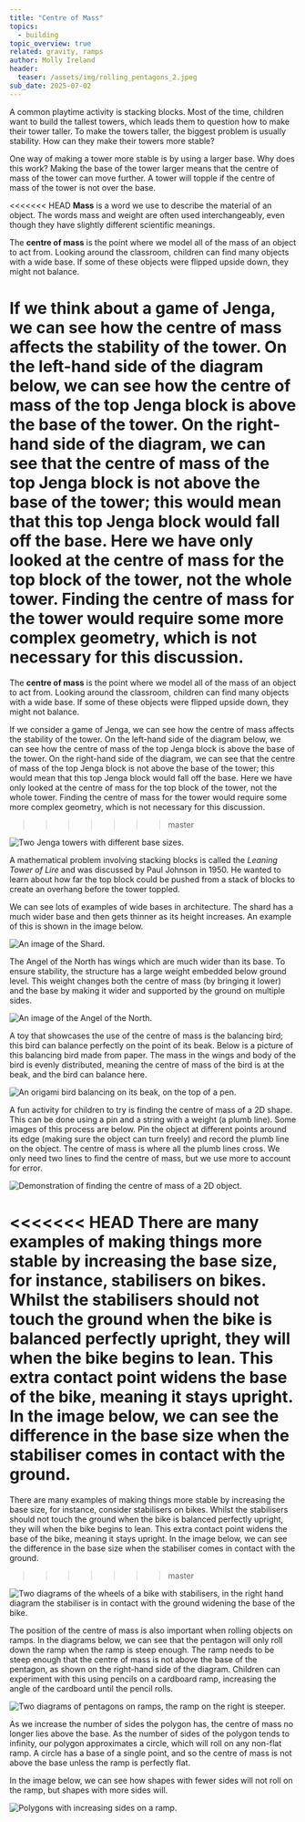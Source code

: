 ```yaml
---
title: "Centre of Mass"
topics: 
  - building
topic_overview: true
related: gravity, ramps
author: Molly Ireland
header:
  teaser: /assets/img/rolling_pentagons_2.jpeg
sub_date: 2025-07-02
---
```


A common playtime activity is stacking blocks. Most of the time, children want to build the tallest towers, which leads them to question how to make their tower taller. To make the towers taller, the biggest problem is usually stability. How can they make their towers more stable?

One way of making a tower more stable is by using a larger base. Why does this work? Making the base of the tower larger means that the centre of mass of the tower can move further. A tower will topple if the centre of mass of the tower is not over the base. 

<<<<<<< HEAD
**Mass** is a word we use to describe the material of an object. The words mass and weight are often used interchangeably, even though they have slightly different scientific meanings.

The **centre of mass** is the point where we model all of the mass of an object to act from. Looking around the classroom, children can find many objects with a wide base. If some of these objects were flipped upside down, they might not balance.

If we think about a game of Jenga, we can see how the centre of mass affects the stability of the tower. On the left-hand side of the diagram below, we can see how the centre of mass of the top Jenga block is above the base of the tower. On the right-hand side of the diagram, we can see that the centre of mass of the top Jenga block is not above the base of the tower; this would mean that this top Jenga block would fall off the base. Here we have only looked at the centre of mass for the top block of the tower, not the whole tower. Finding the centre of mass for the tower would require some more complex geometry, which is not necessary for this discussion.
=======
The **centre of mass** is the point where we model all of the mass of an object to act from. Looking around the classroom, children can find many objects with a wide base. If some of these objects were flipped upside down, they might not balance.

If we consider a game of Jenga, we can see how the centre of mass affects the stability of the tower. On the left-hand side of the diagram below, we can see how the centre of mass of the top Jenga block is above the base of the tower. On the right-hand side of the diagram, we can see that the centre of mass of the top Jenga block is not above the base of the tower; this would mean that this top Jenga block would fall off the base. Here we have only looked at the centre of mass for the top block of the tower, not the whole tower. Finding the centre of mass for the tower would require some more complex geometry, which is not necessary for this discussion.
>>>>>>> master

![Two Jenga towers with different base sizes.]({{site.baseurl}}/assets/img/jenga_com.jpeg "Two Jenga towers")

A mathematical problem involving stacking blocks is called the *Leaning Tower of Lire* and was discussed by Paul Johnson in 1950. He wanted to learn about how far the top block could be pushed from a stack of blocks to create an overhang before the tower toppled. 

We can see lots of examples of wide bases in architecture. The shard has a much wider base and then gets thinner as its height increases. An example of this is shown in the image below. 

![An image of the Shard.]({{site.baseurl}}/assets/img/the_shard_pixabay.jpeg "The Shard")

The Angel of the North has wings which are much wider than its base. To ensure stability, the structure has a large weight embedded below ground level. This weight changes both the centre of mass (by bringing it lower) and the base by making it wider and supported by the ground on multiple sides.

![An image of the Angel of the North.]({{site.baseurl}}/assets/img/angel_of_the_north_pixabay.jpeg "The Angel of the North")

A toy that showcases the use of the centre of mass is the balancing bird; this bird can balance perfectly on the point of its beak. Below is a picture of this balancing bird made from paper. The mass in the wings and body of the bird is evenly distributed, meaning the centre of mass of the bird is at the beak, and the bird can balance here.

![An origami bird balancing on its beak, on the top of a pen.]({{site.baseurl}}/assets/img/balancing_bird.jpeg "A balancing bird")

 A fun activity for children to try is finding the centre of mass of a 2D shape. This can be done using a pin and a string with a weight (a plumb line). Some images of this process are below. Pin the object at different points around its edge (making sure the object can turn freely) and record the plumb line on the object. The centre of mass is where all the plumb lines cross. We only need two lines to find the centre of mass, but we use more to account for error.

![Demonstration of finding the centre of mass of a 2D object.]({{site.baseurl}}/assets/img/plumb_lines.jpeg "Finding the centre of mass of a 2D object")

<<<<<<< HEAD
There are many examples of making things more stable by increasing the base size, for instance, stabilisers on bikes. Whilst the stabilisers should not touch the ground when the bike is balanced perfectly upright, they will when the bike begins to lean. This extra contact point widens the base of the bike, meaning it stays upright. In the image below, we can see the difference in the base size when the stabiliser comes in contact with the ground.
=======
There are many examples of making things more stable by increasing the base size, for instance, consider stabilisers on bikes. Whilst the stabilisers should not touch the ground when the bike is balanced perfectly upright, they will when the bike begins to lean. This extra contact point widens the base of the bike, meaning it stays upright. In the image below, we can see the difference in the base size when the stabiliser comes in contact with the ground.
>>>>>>> master

![Two diagrams of the wheels of a bike with stabilisers, in the right hand diagram the stabiliser is in contact with the ground widening the base of the bike.]({{site.baseurl}}/assets/img/bike_stability.jpeg "Diagram of the wheels of a bike with stabilisers")

The position of the centre of mass is also important when rolling objects on ramps. In the diagrams below, we can see that the pentagon will only roll down the ramp when the ramp is steep enough. The ramp needs to be steep enough that the centre of mass is not above the base of the pentagon, as shown on the right-hand side of the diagram. Children can experiment with this using pencils on a cardboard ramp, increasing the angle of the cardboard until the pencil rolls.

![Two diagrams of pentagons on ramps, the ramp on the right is steeper.]({{site.baseurl}}/assets/img/rolling_pentagons_2.jpeg "Pentagons on ramps")

As we increase the number of sides the polygon has, the centre of mass no longer lies above the base. As the number of sides of the polygon tends to infinity, our polygon approximates a circle, which will roll on any non-flat ramp. A circle has a base of a single point, and so the centre of mass is not above the base unless the ramp is perfectly flat. 

In the image below, we can see how shapes with fewer sides will not roll on the ramp, but shapes with more sides will. 

![Polygons with increasing sides on a ramp.]({{site.baseurl}}/assets/img/shapes_begining_to_roll.jpeg "Polygons on a ramp")





